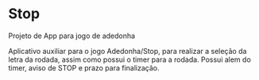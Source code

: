# Stop
Projeto de App para jogo de adedonha

Aplicativo auxiliar para o jogo Adedonha/Stop, para realizar a seleção da letra da rodada, assim como possui o timer para a rodada.
Possui alem do timer, aviso de STOP e prazo para finalização.
